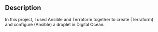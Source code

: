 ## Description  
In this project, I used Ansible and Terraform together to create (Terraform) and configure (Ansible) a droplet in Digital Ocean.

